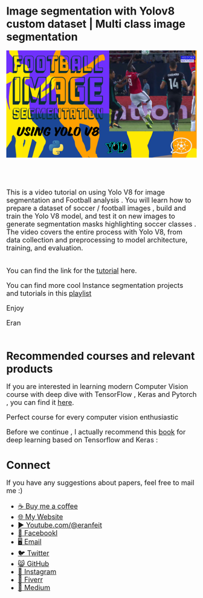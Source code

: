 # Image segmentation with Yolov8 custom dataset | Multi class image segmentation
<p align="center">
  <img width="800" src="Yolo-V8-Segment-Multi-Class-Football-Segmentation.png" "image">
</p>

##
<br/><br/> 

<font size= "4" >
This is a video tutorial on using Yolo V8 for image segmentation and Football analysis . You will learn how to prepare a dataset of soccer / football images , build and train the Yolo V8 model, and test it on new images to generate segmentation masks highlighting soccer classes . The video covers the entire process with Yolo V8, from data collection and preprocessing to model architecture, training, and evaluation.
<br/><br/> 

You can find the link for the [tutorial](https://youtu.be/iXaq4OXNwSs) here. 

You can find more cool Instance segmentation projects and tutorials in this  [playlist](https://www.youtube.com/playlist?list=PLdkryDe59y4Y24C9LW1AjffKmgGUyaInz)


Enjoy

Eran
<br/><br/> 

</font>

# Recommended courses and relevant products 
<font size= "4" >

If you are interested in learning modern Computer Vision course with deep dive with TensorFlow , Keras and Pytorch , you can find it [here](http://bit.ly/3HeDy1V).

Perfect course for every computer vision enthusiastic

Before we continue , I actually recommend this [book](https://amzn.to/3STWZ2N) for deep learning based on Tensorflow and Keras : 



</font>

# Connect

<font size= "4" >
If you have any suggestions about papers, feel free to mail me :)

- [☕ Buy me a coffee](https://ko-fi.com/eranfeit)
- [🌐 My Website](https://eranfeit.net)
- [▶️ Youtube.com/@eranfeit](https://www.youtube.com/channel/UCTiWJJhaH6BviSWKLJUM9sg)
- [🐙 Facebookl](https://www.facebook.com/groups/3080601358933585)
- [🖥️ Email](mailto:feitgemel@gmail.com)
- [🐦 Twitter](https://twitter.com/eran_feit )
- [😸 GitHub](https://github.com/feitgemel)
- [📸 Instagram](https://www.instagram.com/eran_feit/)
- [🤝 Fiverr ](https://www.fiverr.com/s/mB3Pbb)
- [📝 Medium ](https://medium.com/@feitgemel)


</font>


